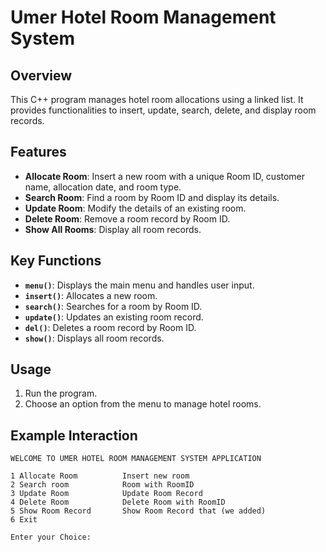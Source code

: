 # Umer Hotel Room Management System

## Overview
This C++ program manages hotel room allocations using a linked list. It provides functionalities to insert, update, search, delete, and display room records.

## Features
- **Allocate Room**: Insert a new room with a unique Room ID, customer name, allocation date, and room type.
- **Search Room**: Find a room by Room ID and display its details.
- **Update Room**: Modify the details of an existing room.
- **Delete Room**: Remove a room record by Room ID.
- **Show All Rooms**: Display all room records.

## Key Functions
- **`menu()`**: Displays the main menu and handles user input.
- **`insert()`**: Allocates a new room.
- **`search()`**: Searches for a room by Room ID.
- **`update()`**: Updates an existing room record.
- **`del()`**: Deletes a room record by Room ID.
- **`show()`**: Displays all room records.

## Usage
1. Run the program.
2. Choose an option from the menu to manage hotel rooms.

## Example Interaction
```plaintext
WELCOME TO UMER HOTEL ROOM MANAGEMENT SYSTEM APPLICATION

1 Allocate Room          Insert new room
2 Search room            Room with RoomID
3 Update Room            Update Room Record
4 Delete Room            Delete Room with RoomID
5 Show Room Record       Show Room Record that (we added)
6 Exit

Enter your Choice:
